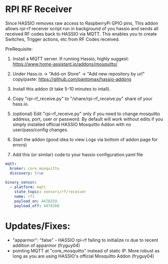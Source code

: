# RPI RF Receiver

Since HASSIO removes raw access to RaspberryPi GPIO pins, This addon allows rpi-rf receiver script run in background of you hassio and sends all received RF codes back to HASSIO via MQTT. This enables you to create Switches, Trigger actions, etc from RF Codes received.

PreRequisite: 
1. Install a MQTT server. If running Hassio, highly suggest: https://www.home-assistant.io/addons/mosquitto/
2. Under Hass.io -> "Add-on Store" -> "Add new repository by url" copy/paste: https://github.com/pantomax/hassio-addons

1. Install this addon (it take 5-10 minutes to intall).

2. Copy "rpi-rf_receive.py" to  "/share/rpi-rf_receive.py" share of your hass.io.

3. (optional) Edit "rpi-rf_receive.py" only if you need to change mosquitto address, port, user or password. By default will work without edits if you simply installed official HASSIO Mosquitto Addon with no user/pass/config changes.

4. Start the addon (good idea to view Logs via bottom of addon page for errors)

5. Add this (or similar) code to your hassio configuration.yaml file


```yaml
mqtt:
  broker: core_mosquitto
  discovery: true
  
binary_sensor:
  - platform: mqtt
    state_topic: sensors/rf/receiver
    name: rf1
    payload_on: 4478259
    payload_off: 4478268
```


# Updates/Fixes:
  -  "apparmor": "false" - HASSIO rpi-rf failing to initialize rx due to recent addition of apparmor (fryguy04)
  -  pointing MQTT at "core_mosquitto" instead of static IP. More robust as long as you are using HASSIO's official Mosquitto Addon (fryguy04)
